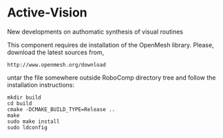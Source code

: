 # Active-Vision
New developments on authomatic synthesis of visual routines 

This component requires de installation of the OpenMesh library. Please, download the latest sources from,

    http://www.openmesh.org/download
    
untar the file somewhere outside RoboComp directory tree and follow the installation instructions:

    mkdir build
    cd build
    cmake -DCMAKE_BUILD_TYPE=Release ..
    make
    sudo make install
    sudo ldconfig

    
